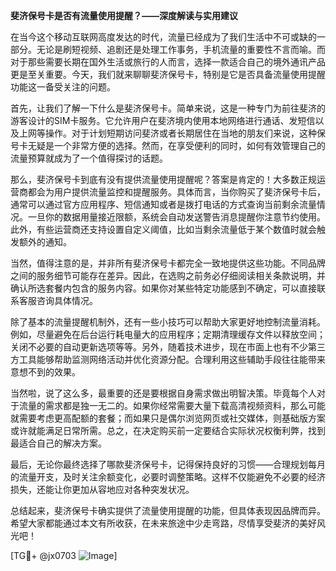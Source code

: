 **斐济保号卡是否有流量使用提醒？——深度解读与实用建议**

在当今这个移动互联网高度发达的时代，流量已经成为了我们生活中不可或缺的一部分。无论是刷短视频、追剧还是处理工作事务，手机流量的重要性不言而喻。而对于那些需要长期在国外生活或旅行的人而言，选择一款适合自己的境外通讯产品更是至关重要。今天，我们就来聊聊斐济保号卡，特别是它是否具备流量使用提醒功能这一备受关注的问题。

首先，让我们了解一下什么是斐济保号卡。简单来说，这是一种专门为前往斐济的游客设计的SIM卡服务。它允许用户在斐济境内使用本地网络进行通话、发短信以及上网等操作。对于计划短期访问斐济或者长期居住在当地的朋友们来说，这种保号卡无疑是一个非常方便的选择。然而，在享受便利的同时，如何有效管理自己的流量预算就成为了一个值得探讨的话题。

那么，斐济保号卡到底有没有提供流量使用提醒呢？答案是肯定的！大多数正规运营商都会为用户提供流量监控和提醒服务。具体而言，当你购买了斐济保号卡后，通常可以通过官方应用程序、短信通知或者是拨打电话的方式查询当前剩余流量情况。一旦你的数据用量接近限额，系统会自动发送警告消息提醒你注意节约使用。此外，有些运营商还支持设置自定义阈值，比如当剩余流量低于某个数值时就会触发额外的通知。

当然，值得注意的是，并非所有斐济保号卡都完全一致地提供这些功能。不同品牌之间的服务细节可能存在差异。因此，在选购之前务必仔细阅读相关条款说明，并确认所选套餐内包含的服务内容。如果你对某些特定功能感到不确定，可以直接联系客服咨询具体情况。

除了基本的流量提醒机制外，还有一些小技巧可以帮助大家更好地控制流量消耗。例如，尽量避免在后台运行耗电量大的应用程序；定期清理缓存文件以释放空间；关闭不必要的自动更新选项等等。另外，随着技术进步，现在市面上也有不少第三方工具能够帮助监测网络活动并优化资源分配。合理利用这些辅助手段往往能带来意想不到的效果。

当然啦，说了这么多，最重要的还是要根据自身需求做出明智决策。毕竟每个人对于流量的需求都是独一无二的。如果你经常需要大量下载高清视频资料，那么可能就需要考虑更高配额的套餐；而如果只是偶尔浏览网页或社交媒体，则基础版方案或许就能满足日常所需。总之，在决定购买前一定要结合实际状况权衡利弊，找到最适合自己的解决方案。

最后，无论你最终选择了哪款斐济保号卡，记得保持良好的习惯——合理规划每月的流量开支，及时关注余额变化，必要时调整策略。这样不仅能避免不必要的经济损失，还能让你更加从容地应对各种突发状况。

总结起来，斐济保号卡确实提供了流量使用提醒的功能，但具体表现因品牌而异。希望大家都能通过本文有所收获，在未来旅途中少走弯路，尽情享受斐济的美好风光吧！

[TG💪+ @jx0703 ![Image](https://github.com/user-attachments/assets/dbca1d08-cadb-493c-b0ec-ad6f7a83f270)]